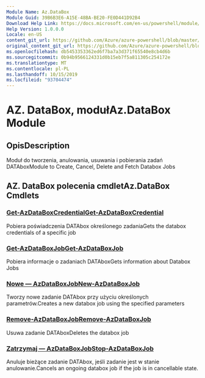 ```yaml
---
Module Name: Az.DataBox
Module Guid: 39B6B3E6-A15E-48BA-BE20-FE0D441D92B4
Download Help Link: https://docs.microsoft.com/en-us/powershell/module/az.databox
Help Version: 1.0.0.0
Locale: en-US
content_git_url: https://github.com/Azure/azure-powershell/blob/master/src/DataBox/DataBox/help/Az.DataBox.md
original_content_git_url: https://github.com/Azure/azure-powershell/blob/master/src/DataBox/DataBox/help/Az.DataBox.md
ms.openlocfilehash: db5453353362ed6f7ba7a3d371f65540e8cb4d6b
ms.sourcegitcommit: 0b94b9566124331d0b15eb7f5a811305c254172e
ms.translationtype: MT
ms.contentlocale: pl-PL
ms.lasthandoff: 10/15/2019
ms.locfileid: "93704474"
---
```

# <span data-ttu-id="3e808-101">AZ. DataBox, moduł</span><span class="sxs-lookup"><span data-stu-id="3e808-101">Az.DataBox Module</span></span>
## <span data-ttu-id="3e808-102">Opis</span><span class="sxs-lookup"><span data-stu-id="3e808-102">Description</span></span>
<span data-ttu-id="3e808-103">Moduł do tworzenia, anulowania, usuwania i pobierania zadań DATAbox</span><span class="sxs-lookup"><span data-stu-id="3e808-103">Module to Create, Cancel, Delete and Fetch Databox Jobs</span></span>

## <span data-ttu-id="3e808-104">AZ. DataBox polecenia cmdlet</span><span class="sxs-lookup"><span data-stu-id="3e808-104">Az.DataBox Cmdlets</span></span>
### [<span data-ttu-id="3e808-105">Get-AzDataBoxCredential</span><span class="sxs-lookup"><span data-stu-id="3e808-105">Get-AzDataBoxCredential</span></span>](Get-AzDataBoxCredential.md)
<span data-ttu-id="3e808-106">Pobiera poświadczenia DATAbox określonego zadania</span><span class="sxs-lookup"><span data-stu-id="3e808-106">Gets the databox credentials of a specific job</span></span>

### [<span data-ttu-id="3e808-107">Get-AzDataBoxJob</span><span class="sxs-lookup"><span data-stu-id="3e808-107">Get-AzDataBoxJob</span></span>](Get-AzDataBoxJob.md)
<span data-ttu-id="3e808-108">Pobiera informacje o zadaniach DATAbox</span><span class="sxs-lookup"><span data-stu-id="3e808-108">Gets information about Databox Jobs</span></span>

### [<span data-ttu-id="3e808-109">Nowe — AzDataBoxJob</span><span class="sxs-lookup"><span data-stu-id="3e808-109">New-AzDataBoxJob</span></span>](New-AzDataBoxJob.md)
<span data-ttu-id="3e808-110">Tworzy nowe zadanie DATAbox przy użyciu określonych parametrów.</span><span class="sxs-lookup"><span data-stu-id="3e808-110">Creates a new databox job using the specified parameters</span></span>

### [<span data-ttu-id="3e808-111">Remove-AzDataBoxJob</span><span class="sxs-lookup"><span data-stu-id="3e808-111">Remove-AzDataBoxJob</span></span>](Remove-AzDataBoxJob.md)
<span data-ttu-id="3e808-112">Usuwa zadanie DATAbox</span><span class="sxs-lookup"><span data-stu-id="3e808-112">Deletes the databox job</span></span>

### [<span data-ttu-id="3e808-113">Zatrzymaj — AzDataBoxJob</span><span class="sxs-lookup"><span data-stu-id="3e808-113">Stop-AzDataBoxJob</span></span>](Stop-AzDataBoxJob.md)
<span data-ttu-id="3e808-114">Anuluje bieżące zadanie DATAbox, jeśli zadanie jest w stanie anulowanie.</span><span class="sxs-lookup"><span data-stu-id="3e808-114">Cancels an ongoing databox job if the job is in cancellable state.</span></span>

